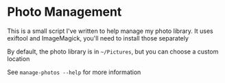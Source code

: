 # Photo Management

This is a small script I've written to help manage my photo library. It uses exiftool and ImageMagick, you'll need to install those separately

By default, the photo library is in `~/Pictures`, but you can choose a custom location

See `manage-photos --help` for more information
